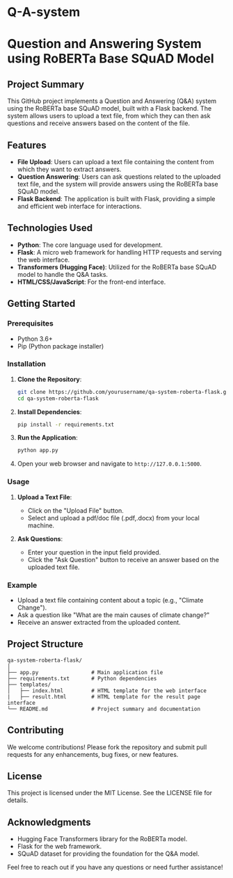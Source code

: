 # Q-A-system

# Question and Answering System using RoBERTa Base SQuAD Model

## Project Summary

This GitHub project implements a Question and Answering (Q&A) system using the RoBERTa base SQuAD model, built with a Flask backend. The system allows users to upload a text file, from which they can then ask questions and receive answers based on the content of the file.

## Features

- **File Upload**: Users can upload a text file containing the content from which they want to extract answers.
- **Question Answering**: Users can ask questions related to the uploaded text file, and the system will provide answers using the RoBERTa base SQuAD model.
- **Flask Backend**: The application is built with Flask, providing a simple and efficient web interface for interactions.

## Technologies Used

- **Python**: The core language used for development.
- **Flask**: A micro web framework for handling HTTP requests and serving the web interface.
- **Transformers (Hugging Face)**: Utilized for the RoBERTa base SQuAD model to handle the Q&A tasks.
- **HTML/CSS/JavaScript**: For the front-end interface.

## Getting Started

### Prerequisites

- Python 3.6+
- Pip (Python package installer)

### Installation

1. **Clone the Repository**:
    ```sh
    git clone https://github.com/yourusername/qa-system-roberta-flask.git
    cd qa-system-roberta-flask
    ```

2. **Install Dependencies**:
    ```sh
    pip install -r requirements.txt
    ```

3. **Run the Application**:
    ```sh
    python app.py
    ```

4. Open your web browser and navigate to `http://127.0.0.1:5000`.

### Usage

1. **Upload a Text File**:
    - Click on the "Upload File" button.
    - Select and upload a pdf/doc file (.pdf,.docx) from your local machine.

2. **Ask Questions**:
    - Enter your question in the input field provided.
    - Click the "Ask Question" button to receive an answer based on the uploaded text file.

### Example

- Upload a text file containing content about a topic (e.g., "Climate Change").
- Ask a question like "What are the main causes of climate change?"
- Receive an answer extracted from the uploaded content.

## Project Structure

```
qa-system-roberta-flask/
│
├── app.py                 # Main application file
├── requirements.txt       # Python dependencies
├── templates/
│   ├── index.html         # HTML template for the web interface
|   ├── result.html        # HTML template for the result page interface
└── README.md              # Project summary and documentation
```

## Contributing

We welcome contributions! Please fork the repository and submit pull requests for any enhancements, bug fixes, or new features.

## License

This project is licensed under the MIT License. See the LICENSE file for details.

## Acknowledgments

- Hugging Face Transformers library for the RoBERTa model.
- Flask for the web framework.
- SQuAD dataset for providing the foundation for the Q&A model.

Feel free to reach out if you have any questions or need further assistance!
